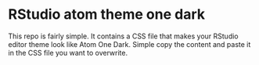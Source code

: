 # RStudio atom theme one dark

This repo is fairly simple. It contains a CSS file that makes your RStudio editor theme look like Atom One Dark. Simple copy the content and paste it in the CSS file you want to overwrite.
